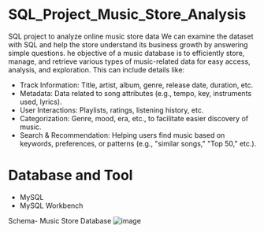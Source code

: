 # SQL_Project_Music_Store_Analysis

SQL project to analyze online music store data
We can examine the dataset with SQL and help the store understand its business growth by answering simple questions.
he objective of a music database is to efficiently store, manage, and retrieve various types of music-related data for easy access, analysis, and exploration. This can include details like:

- Track Information: Title, artist, album, genre, release date, duration, etc.
- Metadata: Data related to song attributes (e.g., tempo, key, instruments used, lyrics).
- User Interactions: Playlists, ratings, listening history, etc.
- Categorization: Genre, mood, era, etc., to facilitate easier discovery of music.
- Search & Recommendation: Helping users find music based on keywords, preferences, or patterns (e.g., "similar songs," "Top 50," etc.).

# Database and Tool

- MySQL
- MySQL Workbench
  
Schema- Music Store Database
![image](https://github.com/Anmolpandey23/Music_Database/blob/50b4cee2445ef8bd76d6a563c2af627cff5a6ada/Schema%20Diagram.png)

  
